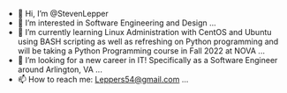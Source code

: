 - 👋 Hi, I’m @StevenLepper
- 👀 I’m interested in Software Engineering and Design ...
- 🌱 I’m currently learning Linux Administration with CentOS and Ubuntu using BASH scripting as well as refreshing on Python programming and will be taking a Python Programming course in Fall 2022 at NOVA ...
- 💞️ I’m looking for a new career in IT! Specifically as a Software Engineer around Arlington, VA ...
- 📫 How to reach me: Leppers54@gmail.com ...

<!---
Lepperjs/Lepperjs is a ✨ special ✨ repository because its `README.md` (this file) appears on your GitHub profile.
You can click the Preview link to take a look at your changes.
--->
